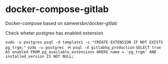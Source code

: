 # docker-compose-gitlab
Docker-compose based on sameersbn/docker-gitlab

Check wheter postgres has enabled extension

`sudo -u postgres psql -d template1 -c "CREATE EXTENSION IF NOT EXISTS pg_trgm;"`
`sudo -u postgres -H psql -d gitlabhq_production`
`SELECT true AS enabled FROM pg_available_extensions WHERE name = 'pg_trgm' AND installed_version IS NOT NULL;`
